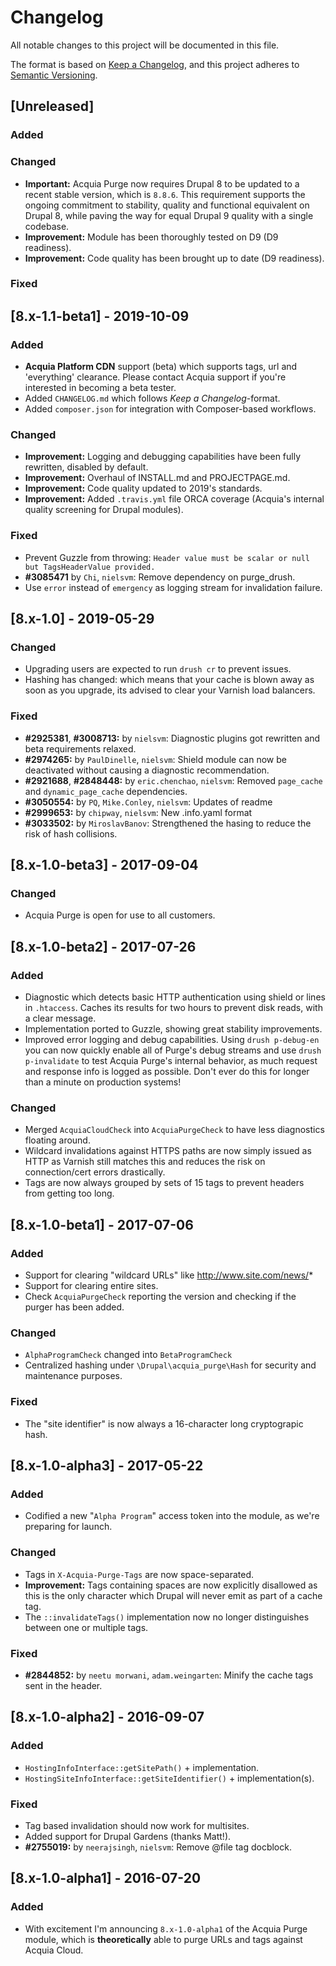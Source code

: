 # Changelog
All notable changes to this project will be documented in this file.

The format is based on [Keep a Changelog](https://keepachangelog.com/en/1.0.0/),
and this project adheres to
[Semantic Versioning](https://semver.org/spec/v2.0.0.html).

## [Unreleased]

### Added

### Changed
- **Important:** Acquia Purge now requires Drupal 8 to be updated to a recent
  stable version, which is ``8.8.6``. This requirement supports the ongoing
  commitment to stability, quality and functional equivalent on Drupal 8, while
  paving the way for equal Drupal 9 quality with a single codebase.
- **Improvement:** Module has been thoroughly tested on D9 (D9 readiness).
- **Improvement:** Code quality has been brought up to date (D9 readiness).

### Fixed

## [8.x-1.1-beta1] - 2019-10-09

### Added
- **Acquia Platform CDN** support (beta) which supports tags, url and
  'everything' clearance. Please contact Acquia support if you're interested in
  becoming a beta tester.
- Added `CHANGELOG.md` which follows _Keep a Changelog_-format.
- Added `composer.json` for integration with Composer-based workflows.

### Changed
- **Improvement:** Logging and debugging capabilities have been fully
  rewritten, disabled by default.
- **Improvement:** Overhaul of INSTALL.md and PROJECTPAGE.md.
- **Improvement:** Code quality updated to 2019's standards.
- **Improvement:** Added `.travis.yml` file ORCA coverage (Acquia's internal
  quality screening for Drupal modules).

### Fixed
- Prevent Guzzle from throwing:
  `Header value must be scalar or null but TagsHeaderValue provided.`
- **#3085471** by `Chi`, `nielsvm`: Remove dependency on purge_drush.
- Use `error` instead of `emergency` as logging stream for invalidation failure.

## [8.x-1.0] - 2019-05-29

### Changed
- Upgrading users are expected to run `drush cr` to prevent issues.
- Hashing has changed: which means that your cache is blown away as soon as
  you upgrade, its advised to clear your Varnish load balancers.

### Fixed
- **#2925381**, **#3008713:** by `nielsvm`: Diagnostic plugins got rewritten
  and beta requirements relaxed.
- **#2974265:** by `PaulDinelle`, `nielsvm`: Shield module can now be
  deactivated without causing a diagnostic recommendation.
- **#2921688**, **#2848448:** by `eric.chenchao`, `nielsvm`: Removed
  `page_cache` and `dynamic_page_cache` dependencies.
- **#3050554:** by `PQ`, `Mike.Conley`, `nielsvm`: Updates of readme
- **#2999653:** by `chipway`, `nielsvm`: New .info.yaml format
- **#3033502:** by `MiroslavBanov`: Strengthened the hasing to reduce the risk
  of hash collisions.

## [8.x-1.0-beta3] - 2017-09-04

### Changed
- Acquia Purge is open for use to all customers.

## [8.x-1.0-beta2] - 2017-07-26

### Added
- Diagnostic which detects basic HTTP authentication using shield or
  lines in `.htaccess`. Caches its results for two hours to prevent disk reads,
  with a clear message.
- Implementation ported to Guzzle, showing great stability improvements.
- Improved error logging and debug capabilities. Using `drush p-debug-en` you
  can now quickly enable all of Purge's debug streams and use
  `drush p-invalidate` to test Acquia Purge's internal behavior, as much request
  and response info is logged as possible. Don't ever do this for longer than a
  minute on production systems!

### Changed
- Merged `AcquiaCloudCheck` into `AcquiaPurgeCheck` to have less diagnostics
  floating around.
- Wildcard invalidations against HTTPS paths are now simply issued as HTTP
  as Varnish still matches this and reduces the risk on connection/cert errors
  drastically.
- Tags are now always grouped by sets of 15 tags to prevent headers from getting
  too long.

## [8.x-1.0-beta1] - 2017-07-06

### Added
- Support for clearing "wildcard URLs" like http://www.site.com/news/*
- Support for clearing entire sites.
- Check `AcquiaPurgeCheck` reporting the version and checking if the
  purger has been added.

### Changed
- `AlphaProgramCheck` changed into `BetaProgramCheck`
- Centralized hashing under `\Drupal\acquia_purge\Hash` for security and
  maintenance purposes.

### Fixed
- The "site identifier" is now always a 16-character long cryptograpic hash.

## [8.x-1.0-alpha3] - 2017-05-22

### Added
- Codified a new "`Alpha Program`" access token into the module, as we're
  preparing for launch.

### Changed
- Tags in `X-Acquia-Purge-Tags` are now space-separated.
- **Improvement:** Tags containing spaces are now explicitly disallowed as this
  is the only character which Drupal will never emit as part of a cache tag.
- The `::invalidateTags()` implementation now no longer distinguishes between
  one or multiple tags.

### Fixed
- **#2844852:** by `neetu morwani`, `adam.weingarten`: Minify the cache tags
  sent in the header.

## [8.x-1.0-alpha2] - 2016-09-07

### Added
- `HostingInfoInterface::getSitePath()` + implementation.
- `HostingSiteInfoInterface::getSiteIdentifier()` + implementation(s).

### Fixed
- Tag based invalidation should now work for multisites.
- Added support for Drupal Gardens (thanks Matt!).
- **#2755019:** by `neerajsingh`, `nielsvm`: Remove @file tag docblock.

## [8.x-1.0-alpha1] - 2016-07-20

### Added
- With excitement I'm announcing `8.x-1.0-alpha1` of the Acquia Purge module,
  which is **theoretically** able to purge URLs and tags against Acquia Cloud.
